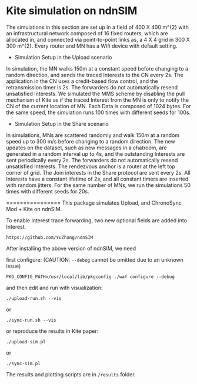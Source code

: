 Kite simulation on ndnSIM
================
The simulations in this section are set up in a field of 400 X 400 m^{2} with an infrastructural network composed of 16 fixed routers, which are allocated in, and connected via point-to-point links as, a 4 X 4 grid in 300 X 300 m^{2}. Every router and MN has a Wifi device with default setting.

* Simulation Setup in the Upload scenario

In simulation, the MN walks 150m at a constant speed before changing to a random direction, and sends the traced Interests to the CN every 2s. The application in the CN uses a credit-based flow control, and the retransmission timer is 2s. The forwarders do not automatically resend unsatisfied Interests. We simulated the MMS scheme by disabling the pull mechanism of Kite as if the traced Interest from the MN is only to notify the CN of the current location of MN. Each Data is composed of 1024 bytes. For the same speed, the simulation runs 100 times with different seeds for 100s.

* Simulation Setup in the Share scenario

In simulations, MNs are scattered randomly and walk $150m$ at a random speed up to 300 m/s before changing to a random direction. The new updates on the dataset, such as new messages in a chatroom, are generated in a random interval up to 4s, and the outstanding Interests are sent periodically every 2s. The forwarders do not automatically resend unsatisfied Interests. The rendezvous anchor is a router at the left top corner of grid. The Join interests in the Share protocol are sent every 2s. All Interests have a constant lifetime of 2s, and all constant timers are inserted with random jitters. For the same number of MNs, we run the simulations 50 times with different seeds for 20s.

================
This package simulates Upload, and ChronoSync Mod + Kite on ndnSIM.  

To enable Interest trace forwarding, two new optional fields are added into Interest. 

`https://github.com/YuZhang/ndnSIM`

After installing the above version of ndnSIM, we need 

first configure: (CAUTION: `--debug` cannot be omitted due to an unknown issue)

`PKG_CONFIG_PATH=/usr/local/lib/pkgconfig ./waf configure --debug`

and then edit and run with visualization:

`./upload-run.sh --vis`

or

`./sync-run.sh --vis`

or reproduce the results in Kite paper:

`./upload-sim.pl`

or

`./sync-sim.pl`

The results and plotting scripts are in `/results` folder.


